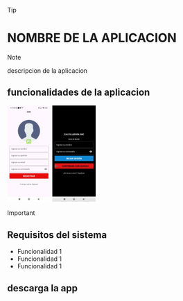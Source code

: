 >[!TIP]
><h1>NOMBRE DE LA APLICACION</h1>

>[!NOTE]   
> <p>descripcion de la aplicacion</p>

<h2>funcionalidades de la aplicacion</h2>
<p><img src="https://github.com/AndyCajas/IMC/blob/master/imagenes/img_registro.jpg?raw=true" width="100" alt=""> <img src="https://raw.githubusercontent.com/AndyCajas/IMC/refs/heads/master/imagenes/img_login.jpg" alt="" width="100"> <img src="" alt=""></p>

>[!IMPORTANT]
> <h2>Requisitos del sistema</h2>

<ul>
    <li>Funcionalidad 1</li>
    <li>Funcionalidad 1</li>
    <li>Funcionalidad 1</li>
</ul>
<h2>descarga la app</h2>
<a href=""></a>
